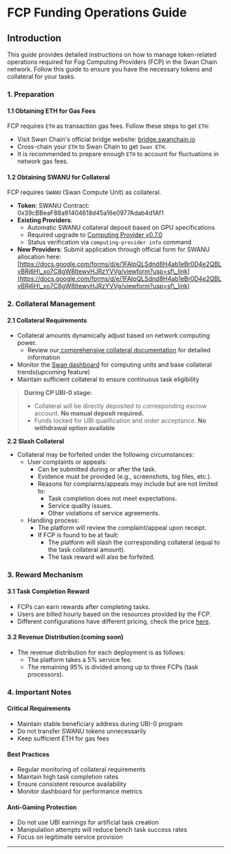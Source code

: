 # FCP Funding Operations Guide

## Introduction

This guide provides detailed instructions on how to manage token-related operations required for Fog Computing Providers (FCP) in the Swan Chain network. Follow this guide to ensure you have the necessary tokens and collateral for your tasks.

### 1. Preparation

#### 1.1 Obtaining ETH for Gas Fees

FCP requires `ETH` as transaction gas fees. Follow these steps to get `ETH`:

* Visit Swan Chain's official bridge website: [bridge.swanchain.io](https://bridge.swanchain.io)
* Cross-chain your `ETH` to Swan Chain to get `Swan ETH`.
* It is recommended to prepare enough `ETH` to account for fluctuations in network gas fees.

#### 1.2 Obtaining  SWANU  for Collateral

FCP requires `SWANU` (Swan Compute Unit) as collateral.&#x20;

* **Token**: SWANU  Contract: 0x39cBBeaF88a91404618d45a16e0977Adab4d1Af1
* **Existing Providers**:
  * Automatic SWANU collateral deposit based on GPU specifications
  * Required upgrade to [Computing Provider v0.7.0](https://github.com/swanchain/go-computing-provider/releases/tag/v0.7.0)
  * Status verification via `computing-provider info` command
* **New Providers**: Submit application through official form for SWANU allocation here:[https://docs.google.com/forms/d/e/1FAIpQLSdnd8H4ab1eBr0D4e2QBLvBRj6H\_xo7C8gW8ItewvHJRzYVVg/viewform?usp=sf\_link](https://docs.google.com/forms/d/e/1FAIpQLSdnd8H4ab1eBr0D4e2QBLvBRj6H\_xo7C8gW8ItewvHJRzYVVg/viewform?usp=sf\_link)

### 2. Collateral Management

#### 2.1 Collateral Requirements

* Collateral amounts dynamically adjust based on network computing power.&#x20;
  * Review our[ comprehensive collateral documentation](https://docs.swanchain.io/core-concepts/token/computing-provider-collateral/collateral-requirement-and-earning-multiplier) for detailed information
* Monitor the [Swan dashboard](https://provider.swanchain.io/overview) for computing units and base collateral trends(upcoming feature)
* Maintain sufficient collateral to ensure continuous task eligibility

> **During CP UBI-0 stage:**
>
> * Collateral will be directly deposited to corresponding escrow account. **No manual deposit required.**
> * Funds locked for UBI qualification and order acceptance. **No withdrawal option available**

**2.2 Slash Collateral**&#x20;

* Collateral may be forfeited under the following circumstances:
  * User complaints or appeals:
    * Can be submitted during or after the task.
    * Evidence must be provided (e.g., screenshots, log files, etc.).
    * Reasons for complaints/appeals may include but are not limited to:
      * Task completion does not meet expectations.
      * Service quality issues.
      * Other violations of service agreements.
  * Handling process:
    * The platform will review the complaint/appeal upon receipt.
    * If FCP is found to be at fault:
      * The platform will slash the corresponding collateral (equal to the task collateral amount).
      * The task reward will also be forfeited.

### 3. Reward Mechanism

#### 3.1 Task Completion Reward

* FCPs can earn rewards after completing tasks.
* Users are billed hourly based on the resources provided by the FCP.
* Different configurations have different pricing, check the price [here](https://docs.lagrangedao.org/spaces/space-settings/space-hardware).

#### 3.2 Revenue Distribution (coming soon)

* The revenue distribution for each deployment is as follows:
  * The platform takes a 5% service fee.
  * The remaining 95% is divided among up to three FCPs (task processors).

### 4. Important Notes

#### Critical Requirements

* Maintain stable beneficiary address during UBI-0 program
* Do not transfer SWANU tokens unnecessarily
* Keep sufficient ETH for gas fees

#### Best Practices

* Regular monitoring of collateral requirements
* Maintain high task completion rates
* Ensure consistent resource availability
* Monitor dashboard for performance metrics

#### Anti-Gaming Protection

* Do not use UBI earnings for artificial task creation
* Manipulation attempts will reduce bench task success rates
* Focus on legitimate service provision

***
